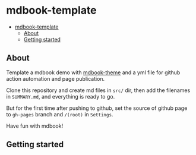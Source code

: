 # mdbook-template

- [mdbook-template](#mdbook-template)
  - [About](#about)
  - [Getting started](#getting-started)

## About

Template a mdbook demo with [mdbook-theme](https://github.com/ghost717/mdbook-theme) and a yml file for github action automation and page publication.

Clone this repository and create md files in `src/` dir, then add the filenames in `SUMMARY.md`, and everything is ready to go.

But for the first time after pushing to github, set the source of github page to `gh-pages` branch and `/(root)` in `Settings`.

Have fun with mdbook!

## Getting started
